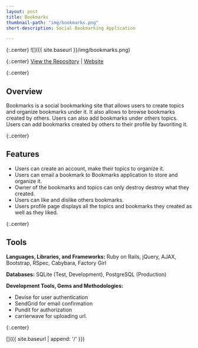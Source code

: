 ```yaml
---
layout: post
title: Bookmarks
thumbnail-path: "img/bookmarks.png"
short-description: Social Bookmarking Application

---
```


{:.center}
![]({{ site.baseurl }}/img/bookmarks.png)

{:.center}
[View the Repository](https://github.com/AnithaPal/Bookmarks) | [Website](https://personal-bookmarks.herokuapp.com)

{:.center}


## Overview
Bookmarks is a social bookmarking site that allows users to create topics and organize bookmarks under it. It also allows to browse bookmarks created by others. Users can also add bookmarks under others topics. Users can add bookmarks created by others to their profile by favoriting it.

{:.center}

## Features

+ Users can create an account, make their topics to organize it.
+ Users can email a bookmark to Bookmarks application to store and organize it.
+ Owner of the bookmarks and topics can only destroy destroy what they created.
+ Users can like and dislike  others bookmarks.
+ Users profile page displays all the topics and bookmarks they created as well as they liked.

{:.center}

## Tools
**Languages, Libraries, and Frameworks:** Ruby on Rails, jQuery, AJAX, Bootstrap, RSpec, Cabybara, Factory Girl

**Databases:** SQLite (Test, Development), PostgreSQL (Production)

**Development Tools, Gems and Methodologies:**

+ Devise for user authentication
+ SendGrid for email confirmation
+ Pundit for authorization
+ carrierwave for uploading url.

{:.center}

[<i class="fa fa-home"></i>]({{ site.baseurl | append: '/' }})
